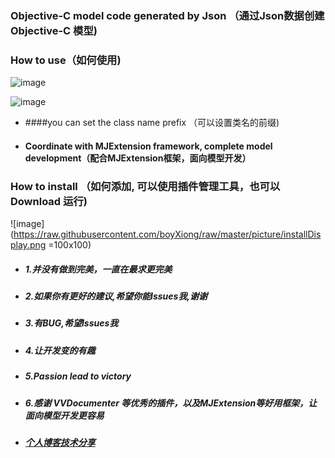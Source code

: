 ### Objective-C model code generated by Json （通过Json数据创建Objective-C 模型)

### How to use（如何使用)


![image](http://img.blog.csdn.net/20150731002154042)

![image](http://img.blog.csdn.net/20150917193217724)




+ ####you can set the class name prefix （可以设置类名的前缀)


+ #### Coordinate with MJExtension framework, complete model development（配合MJExtension框架，面向模型开发）



### How to install （如何添加, 可以使用插件管理工具，也可以Download 运行)
![image](https://raw.githubusercontent.com/boyXiong/raw/master/picture/installDisplay.png =100x100)



+ ##### 1.并没有做到完美，一直在最求更完美

+ ##### 2.如果你有更好的建议,希望你能Issues我,谢谢

+ ##### 3.有BUG,希望Issues我

+ ##### 4.让开发变的有趣

+ ##### 5.Passion lead to victory

+ ##### 6.感谢 VVDocumenter 等优秀的插件，以及MJExtension等好用框架，让面向模型开发更容易

+ ##### [个人博客技术分享](http://blog.csdn.net/boyXiong)


